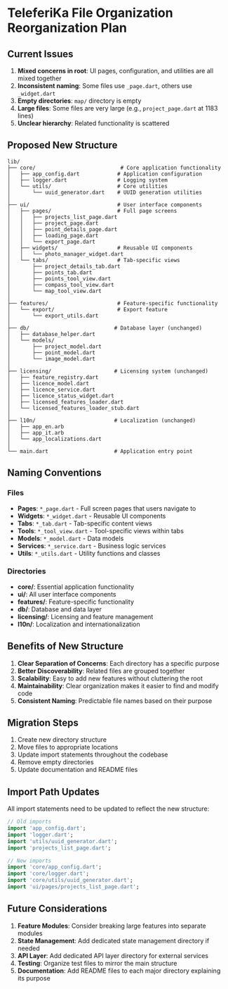 # TeleferiKa File Organization Reorganization Plan

## Current Issues

1. **Mixed concerns in root**: UI pages, configuration, and utilities are all mixed together
2. **Inconsistent naming**: Some files use `_page.dart`, others use `_widget.dart`
3. **Empty directories**: `map/` directory is empty
4. **Large files**: Some files are very large (e.g., `project_page.dart` at 1183 lines)
5. **Unclear hierarchy**: Related functionality is scattered

## Proposed New Structure

```
lib/
├── core/                           # Core application functionality
│   ├── app_config.dart            # Application configuration
│   ├── logger.dart                # Logging system
│   └── utils/                     # Core utilities
│       └── uuid_generator.dart    # UUID generation utilities
│
├── ui/                            # User interface components
│   ├── pages/                     # Full page screens
│   │   ├── projects_list_page.dart
│   │   ├── project_page.dart
│   │   ├── point_details_page.dart
│   │   ├── loading_page.dart
│   │   └── export_page.dart
│   ├── widgets/                   # Reusable UI components
│   │   └── photo_manager_widget.dart
│   └── tabs/                      # Tab-specific views
│       ├── project_details_tab.dart
│       ├── points_tab.dart
│       ├── points_tool_view.dart
│       ├── compass_tool_view.dart
│       └── map_tool_view.dart
│
├── features/                      # Feature-specific functionality
│   └── export/                    # Export feature
│       └── export_utils.dart
│
├── db/                           # Database layer (unchanged)
│   ├── database_helper.dart
│   └── models/
│       ├── project_model.dart
│       ├── point_model.dart
│       └── image_model.dart
│
├── licensing/                    # Licensing system (unchanged)
│   ├── feature_registry.dart
│   ├── licence_model.dart
│   ├── licence_service.dart
│   ├── licence_status_widget.dart
│   ├── licensed_features_loader.dart
│   └── licensed_features_loader_stub.dart
│
├── l10n/                         # Localization (unchanged)
│   ├── app_en.arb
│   ├── app_it.arb
│   └── app_localizations.dart
│
└── main.dart                     # Application entry point
```

## Naming Conventions

### Files

- **Pages**: `*_page.dart` - Full screen pages that users navigate to
- **Widgets**: `*_widget.dart` - Reusable UI components
- **Tabs**: `*_tab.dart` - Tab-specific content views
- **Tools**: `*_tool_view.dart` - Tool-specific views within tabs
- **Models**: `*_model.dart` - Data models
- **Services**: `*_service.dart` - Business logic services
- **Utils**: `*_utils.dart` - Utility functions and classes

### Directories

- **core/**: Essential application functionality
- **ui/**: All user interface components
- **features/**: Feature-specific functionality
- **db/**: Database and data layer
- **licensing/**: Licensing and feature management
- **l10n/**: Localization and internationalization

## Benefits of New Structure

1. **Clear Separation of Concerns**: Each directory has a specific purpose
2. **Better Discoverability**: Related files are grouped together
3. **Scalability**: Easy to add new features without cluttering the root
4. **Maintainability**: Clear organization makes it easier to find and modify code
5. **Consistent Naming**: Predictable file names based on their purpose

## Migration Steps

1. Create new directory structure
2. Move files to appropriate locations
3. Update import statements throughout the codebase
4. Remove empty directories
5. Update documentation and README files

## Import Path Updates

All import statements need to be updated to reflect the new structure:

```dart
// Old imports
import 'app_config.dart';
import 'logger.dart';
import 'utils/uuid_generator.dart';
import 'projects_list_page.dart';

// New imports
import 'core/app_config.dart';
import 'core/logger.dart';
import 'core/utils/uuid_generator.dart';
import 'ui/pages/projects_list_page.dart';
```

## Future Considerations

1. **Feature Modules**: Consider breaking large features into separate modules
2. **State Management**: Add dedicated state management directory if needed
3. **API Layer**: Add dedicated API layer directory for external services
4. **Testing**: Organize test files to mirror the main structure
5. **Documentation**: Add README files to each major directory explaining its purpose 